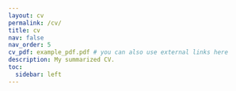 ```yaml
---
layout: cv
permalink: /cv/
title: cv
nav: false
nav_order: 5
cv_pdf: example_pdf.pdf # you can also use external links here
description: My summarized CV.
toc:
  sidebar: left
---
```


